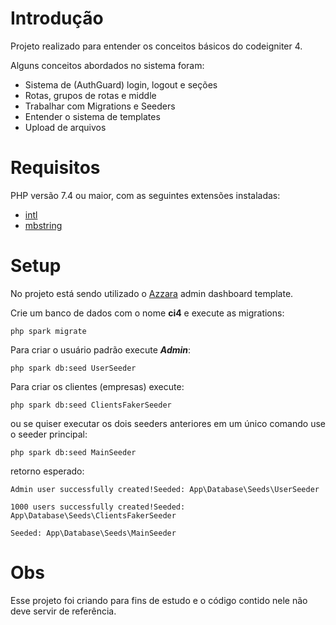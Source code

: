 # Introdução
Projeto realizado para entender os conceitos básicos do codeigniter 4.

Alguns conceitos abordados no sistema foram:
 - Sistema de (AuthGuard) login, logout e seções
 - Rotas, grupos de rotas e middle
 - Trabalhar com Migrations e Seeders
 - Entender o sistema de templates
 - Upload de arquivos

# Requisitos

PHP versão 7.4 ou maior, com as seguintes extensões instaladas:

- [intl](http://php.net/manual/en/intl.requirements.php)
- [mbstring](http://php.net/manual/en/mbstring.installation.php)

# Setup

No projeto está sendo utilizado o [Azzara](https://github.com/themekita/azzara-admin-dashboard-template) admin dashboard template.

Crie um banco de dados com o nome **ci4** e execute as migrations:

```
php spark migrate
```

Para criar o usuário padrão execute ***Admin***:

```
php spark db:seed UserSeeder
```

Para criar os clientes (empresas) execute:

```
php spark db:seed ClientsFakerSeeder
```

ou se quiser executar os dois seeders anteriores em um único comando use o seeder principal:

```
php spark db:seed MainSeeder
```

retorno esperado:

```
Admin user successfully created!Seeded: App\Database\Seeds\UserSeeder

1000 users successfully created!Seeded: App\Database\Seeds\ClientsFakerSeeder

Seeded: App\Database\Seeds\MainSeeder
```

# Obs

Esse projeto foi criando para fins de estudo e o código contido nele não deve servir de referência. 